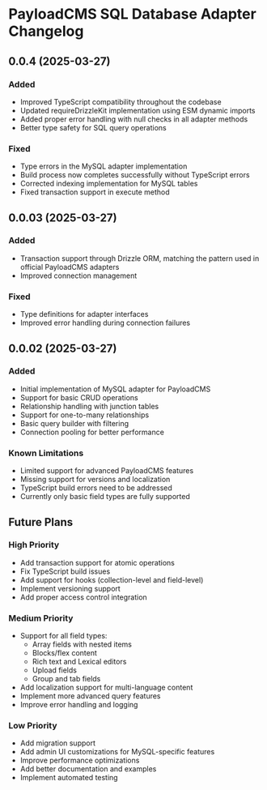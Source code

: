 # PayloadCMS SQL Database Adapter Changelog

## 0.0.4 (2025-03-27)

### Added

- Improved TypeScript compatibility throughout the codebase
- Updated requireDrizzleKit implementation using ESM dynamic imports
- Added proper error handling with null checks in all adapter methods
- Better type safety for SQL query operations

### Fixed

- Type errors in the MySQL adapter implementation
- Build process now completes successfully without TypeScript errors
- Corrected indexing implementation for MySQL tables
- Fixed transaction support in execute method

## 0.0.03 (2025-03-27)

### Added

- Transaction support through Drizzle ORM, matching the pattern used in official PayloadCMS adapters
- Improved connection management

### Fixed

- Type definitions for adapter interfaces
- Improved error handling during connection failures

## 0.0.02 (2025-03-27)

### Added

- Initial implementation of MySQL adapter for PayloadCMS
- Support for basic CRUD operations
- Relationship handling with junction tables
- Support for one-to-many relationships
- Basic query builder with filtering
- Connection pooling for better performance

### Known Limitations

- Limited support for advanced PayloadCMS features
- Missing support for versions and localization
- TypeScript build errors need to be addressed
- Currently only basic field types are fully supported

## Future Plans

### High Priority

- Add transaction support for atomic operations
- Fix TypeScript build issues
- Add support for hooks (collection-level and field-level)
- Implement versioning support
- Add proper access control integration

### Medium Priority

- Support for all field types:
  - Array fields with nested items
  - Blocks/flex content
  - Rich text and Lexical editors
  - Upload fields
  - Group and tab fields
- Add localization support for multi-language content
- Implement more advanced query features
- Improve error handling and logging

### Low Priority

- Add migration support
- Add admin UI customizations for MySQL-specific features
- Improve performance optimizations
- Add better documentation and examples
- Implement automated testing
